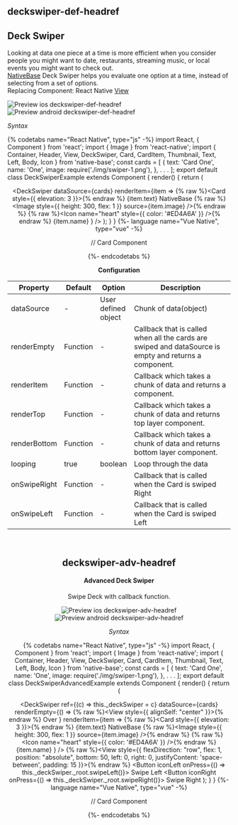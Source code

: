 ## deckswiper-def-headref
## Deck Swiper

Looking at data one piece at a time is more efficient when you consider people you might want to date, restaurants, streaming music, or local events you might want to check out. <br />
[NativeBase](https://nativebase.io/) Deck Swiper helps you evaluate one option at a time, instead of selecting from a set of options.<br />
Replacing Component: React Native [View](https://facebook.github.io/react-native/docs/view.html)

![Preview ios deckswiper-def-headref](https://github.com/GeekyAnts/NativeBase-KitchenSink/raw/v2.6.1/screenshots/ios/deckswiper.gif)
![Preview android deckswiper-def-headref](https://github.com/GeekyAnts/NativeBase-KitchenSink/raw/v2.6.1/screenshots/android/deckswiper.gif)

*Syntax*

{% codetabs name="React Native", type="js" -%}
import React, { Component } from 'react';
import { Image } from 'react-native';
import { Container, Header, View, DeckSwiper, Card, CardItem, Thumbnail, Text, Left, Body, Icon } from 'native-base';
const cards = [
  {
    text: 'Card One',
    name: 'One',
    image: require('./img/swiper-1.png'),
  },
  .  .  .
];
export default class DeckSwiperExample extends Component {
  render() {
    return (
      <Container>
        <Header />
        <View>
          <DeckSwiper
            dataSource={cards}
            renderItem={item =>
              {% raw %}<Card style={{ elevation: 3 }}>{% endraw %}
                <CardItem>
                  <Left>
                    <Thumbnail source={item.image} />
                    <Body>
                      <Text>{item.text}</Text>
                      <Text note>NativeBase</Text>
                    </Body>
                  </Left>
                </CardItem>
                <CardItem cardBody>
                  {% raw %}<Image style={{ height: 300, flex: 1 }} source={item.image} />{% endraw %}
                </CardItem>
                <CardItem>
                  {% raw %}<Icon name="heart" style={{ color: '#ED4A6A' }} />{% endraw %}
                  <Text>{item.name}</Text>
                </CardItem>
              </Card>
            }
          />
        </View>
      </Container>
    );
  }
}
{%- language name="Vue Native", type="vue" -%}
<template>
  <nb-container>
    <nb-header />
    <view :style="{flex: 1, padding: 12}">
      <nb-deck-swiper
          :dataSource="cardItemsArr"
          :looping="isLoopingRequired"
          :renderItem="handleCardRendering"
      />
    </view>
  </nb-container>
</template>
<script>
import React from "react";
import { View, Text } from "react-native";
import cardOne from "swiper-1.png";
import CardComponent from "../common/card";
export default {
  data: function() {
    return {
      cardItemsArr: [
        {
          text: "Card One",
          name: "One",
          image: cardOne
        },
        . . .
      ],
      isLoopingRequired: false
    };
  },
  methods: {
    handleCardRendering: function(item) {
      return <CardComponent item={item} />;
    }
  }
};
</script>

// Card Component
<template>
  <nb-card :style="{ elevation: 3 }">
    <nb-cardItem>
      <nb-left>
        <nb-thumbnail :source="item.image" />
        <nb-body>
          <nb-text>{{item.text}}</nb-text>
          <nb-text note>NativeBase</nb-text>
        </nb-body>
      </nb-left>
    </nb-cardItem>
    <nb-cardItem cardBody>
      <image
        :style="{
          resizeMode: 'cover',
          width: null,
          flex: 1,
          height: 300
        }"
        :source="item.image"
      />
    </nb-cardItem>
    <nb-cardItem>
      <nb-icon-nb name="ios-heart" :style="{ color: '#ED4A6A' }" />
      <nb-text>{{item.name}}</nb-text>
    </nb-cardItem>
  </nb-card>
</template>
<script>
export default {
  props: {
    item: {
      type: Object
    }
  }
};
</script>
{%- endcodetabs %}
<br />

**Configuration**<br />
    <table class = "table table-bordered">
        <thead>
            <tr>
                <th>Property</th>
                <th>Default</th>
                <th>Option</th>
                <th width="50%">Description</th>
            </tr>
        </thead>
        <tbody>
            <tr>
                <td>dataSource</td>
                <td> - </td>
                <td> User defined object </td>
                <td>Chunk of data(object)</td>
            </tr>
            <tr>
                <td>renderEmpty</td>
                <td>Function</td>
                <td> - </td>
                <td>Callback that is called when all the cards are swiped and dataSource is empty and returns a component.</td>
            </tr>
            <tr>
                <td>renderItem</td>
                <td>Function</td>
                <td> - </td>
                <td>Callback which takes a chunk of data and returns a component.</td>
            </tr>
            <tr>
                <td>renderTop</td>
                <td>Function</td>
                <td> - </td>
                <td>Callback which takes a chunk of data and returns top layer component.</td>
            </tr>
            <tr>
                <td>renderBottom</td>
                <td>Function</td>
                <td> - </td>
                <td>Callback which takes a chunk of data and returns bottom layer component.</td>
            </tr>
            <tr>
                <td>looping</td>
                <td>true</td>
                <td> boolean </td>
                <td>Loop through the data</td>
            </tr>
            <tr>
                <td>onSwipeRight</td>
                <td>Function</td>
                <td> - </td>
                <td>Callback that is called when the Card is swiped Right</td>
            </tr>
            <tr>
                <td>onSwipeLeft</td>
                <td>Function</td>
                <td> - </td>
                <td>Callback that is called when the Card is swiped Left</td>
            </tr>
        </tbody>
    </table><br />

## deckswiper-adv-headref
#### Advanced Deck Swiper

Swipe Deck with callback function.

![Preview ios deckswiper-adv-headref](https://github.com/GeekyAnts/NativeBase-KitchenSink/raw/v2.2.0/screenshots/ios/deckswiper-advanced.gif)
![Preview android deckswiper-adv-headref](https://github.com/GeekyAnts/NativeBase-KitchenSink/raw/v2.2.0/screenshots/android/deckswiper-advanced.gif)

*Syntax*

{% codetabs name="React Native", type="js" -%}
import React, { Component } from 'react';
import { Image } from 'react-native';
import { Container, Header, View, DeckSwiper, Card, CardItem, Thumbnail, Text, Left, Body, Icon } from 'native-base';
const cards = [
  {
    text: 'Card One',
    name: 'One',
    image: require('./img/swiper-1.png'),
  },
  .  .  .
];
export default class DeckSwiperAdvancedExample extends Component {
  render() {
    return (
      <Container>
        <Header />
        <View>
          <DeckSwiper
            ref={(c) => this._deckSwiper = c}
            dataSource={cards}
            renderEmpty={() =>
              {% raw %}<View style={{ alignSelf: "center" }}>{% endraw %}
                <Text>Over</Text>
              </View>
            }
            renderItem={item =>
              {% raw %}<Card style={{ elevation: 3 }}>{% endraw %}
                <CardItem>
                  <Left>
                    <Thumbnail source={item.image} />
                    <Body>
                      <Text>{item.text}</Text>
                      <Text note>NativeBase</Text>
                    </Body>
                  </Left>
                </CardItem>
                <CardItem cardBody>
                  {% raw %}<Image style={{ height: 300, flex: 1 }} source={item.image} />{% endraw %}
                </CardItem>
                <CardItem>
                  {% raw %}<Icon name="heart" style={{ color: '#ED4A6A' }} />{% endraw %}
                  <Text>{item.name}</Text>
                </CardItem>
              </Card>
            }
          />
        </View>
        {% raw %}<View style={{ flexDirection: "row", flex: 1, position: "absolute", bottom: 50, left: 0, right: 0, justifyContent: 'space-between', padding: 15 }}>{% endraw %}
          <Button iconLeft onPress={() => this._deckSwiper._root.swipeLeft()}>
            <Icon name="arrow-back" />
            <Text>Swipe Left</Text>
          </Button>
          <Button iconRight onPress={() => this._deckSwiper._root.swipeRight()}>
            <Icon name="arrow-forward" />
            <Text>Swipe Right</Text>
          </Button>
        </View>
      </Container>
    );
  }
}
{%- language name="Vue Native", type="vue" -%}
<template>
  <nb-container>
    <nb-header />
    <view :style="{flex: 1, padding: 12}">
      <nb-deck-swiper
          ref="_deckSwiper"
          :dataSource="cardItemsArr"
          :looping="isLoopingRequired"
          :renderEmpty="handleCardEmpty"
          :renderItem="handleCardRendering"
      />
    </view>
    <view :style="stylesObj.bottomBtnContainer">
      <nb-button iconLeft :onPress="handleDeckSwiperBackBtn">
        <nb-icon name="arrow-back" />
        <nb-text>Swipe Left</nb-text>
      </nb-button>
      <nb-button iconRight :onPress="handleDeckSwiperForwardBtn">
        <nb-text>Swipe Right</nb-text>
        <nb-icon name="arrow-forward" />
      </nb-button>
    </View>
  </nb-container>
</template>
<script>
import React from "react";
import { View, Text } from "react-native";
import cardOne from "../../../../assets/swiper-1.png";
import CardComponent from "../common/card";
export default {
  data: function() {
    return {
      cardItemsArr: [
        {
          text: "Card One",
          name: "One",
          image: cardOne
        },
        . . .
      ],
      isLoopingRequired: false,
      stylesObj: {
        bottomBtnContainer: {
          flexDirection: "row",
          flex: 1,
          position: "absolute",
          bottom: 50,
          left: 0,
          right: 0,
          justifyContent: "space-between",
          padding: 15
        }
      }
    };
  },
  methods: {
    handleCardEmpty: function() {
      return (
        <View>
          <Text>Over </Text>
        </View>
      );
    },
    handleCardRendering: function(item) {
      return <CardComponent item={item} />;
    },
    handleDeckSwiperBackBtn: function() {
      this.$refs._deckSwiper._root.swipeLeft();
    },
    handleDeckSwiperForwardBtn: function() {
      this.$refs._deckSwiper._root.swipeRight();
    }
  }
};
</script>

// Card Component
<template>
  <nb-card :style="{ elevation: 3 }">
    <nb-cardItem>
      <nb-left>
        <nb-thumbnail :source="item.image" />
        <nb-body>
          <nb-text>{{item.text}}</nb-text>
          <nb-text note>NativeBase</nb-text>
        </nb-body>
      </nb-left>
    </nb-cardItem>
    <nb-cardItem cardBody>
      <image
        :style="{
          resizeMode: 'cover',
          width: null,
          flex: 1,
          height: 300
        }"
        :source="item.image"
      />
    </nb-cardItem>
    <nb-cardItem>
      <nb-icon-nb name="ios-heart" :style="{ color: '#ED4A6A' }" />
      <nb-text>{{item.name}}</nb-text>
    </nb-cardItem>
  </nb-card>
</template>

<script>
export default {
  props: {
    item: {
      type: Object
    }
  }
};
</script>
{%- endcodetabs %}
 <p>
    <div id="" class="mobileDevice" style="background: url(&quot;https://docs.nativebase.io/docs/assets/iosphone.png&quot;) no-repeat; padding: 63px 20px 100px 15px; width: 292px; height: 600px;margin:0 auto;float:none;">
        <img src="https://github.com/GeekyAnts/NativeBase-KitchenSink/raw/v2.6.1/screenshots/ios/deckswiper.gif" alt="" style="display:block !important" />
    </div>
</p>
<br />



